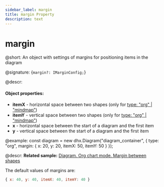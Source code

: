 ```yaml
---
sidebar_label: margin
title: margin Property
description: text
---
```


# margin

@short: An object with settings of margins for positioning items in the diagram

@signature: {`margin?: IMarginConfig;`}

@descr:
#### Object properties:

- **itemX** - horizontal space between two shapes (only for [type: "org" | "mindmap"](../../../api/diagram/type_property/))
- **itemY** - vertical space between two shapes (only for [type: "org" | "mindmap"](../../../api/diagram/type_property/))
- **x** - horizontal space between the start of a diagram and the first item
- **y** - vertical space between the start of a diagram and the first item

@example:
const diagram = new dhx.Diagram("diagram_container", {
    type: "org", 
    margin: {
        x: 20, y: 20,
        itemX: 50, itemY: 50
    }
});

@descr:
**Related sample:** [Diagram. Org chart mode. Margin between shapes](https://snippet.dhtmlx.com/bwe9vm6i)

The default values of margins are:

~~~js
{ x: 40, y: 40, itemX: 40, itemY: 40 }
~~~
